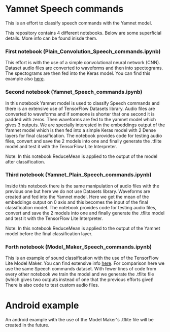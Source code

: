 # Yamnet Speech commands

This is an effort to classify speech commands with the Yamnet model.

This repository contains 4 different notebooks. Below are some superficial details. More info can be found inisde them.

### First notebook (Plain_Convolution_Speech_commands.ipynb)

This effort is with the use of a simple convolutional neural network (CNN). Dataset audio files are converted to waveforms and then into spectograms. The spectograms are then fed into the Keras model. You can find this example also [here](https://www.tensorflow.org/tutorials/audio/simple_audio). 

### Second notebook (Yamnet_Speech_commands.ipynb)

In this notebook Yamnet model is used to classify Speech commands and there is an extensive use of TensorFlow Datasets library. Audio files are converted to waveforms and if someone is shorter that one second it is padded with zeros. Then waveforms are fed to the yamnet model which gives 3 outputs. We are specially interested in the embeddings output of the Yamnet model which is then fed into a simple Keras model with 2 Dense layers for final classification. The notebook provides code for testing audio files, convert and save the 2 models into one and finally generate the .tflite model and test it with the TensorFlow Lite Interpreter.

Note: In this notebook ReduceMean is applied to the output of the model after classification.

### Third notebook (Yamnet_Plain_Speech_commands.ipynb)

Inside this notebook there is the same manipulation of audio files with the previous one but here we do not use Datasets library. Waveforms are created and fed into the Yamnet model. Here we get the mean of the embeddings output on 0 axis and this becomes the input of the final classification model. The notebook provides code for testing audio files, convert and save the 2 models into one and finally generate the .tflite model and test it with the TensorFlow Lite Interpreter.

Note: In this notebook ReduceMean is applied to the output of the Yamnet model before the final classification layer.

### Forth notebook (Model_Maker_Speech_commands.ipynb)

This is an example of sound classification with the use of the TensorFlow Lite Model Maker. You can find extensive info [here](https://www.tensorflow.org/tutorials/audio/transfer_learning_audio). For comparison here we use the same Speech commands dataset. With fewer lines of code from every other notebook we train the model and we generate the .tflite file (which gives two outputs instead of one that the previous efforts give)! There is also code to test custom audio files.

# Android example

An android example with the use of the Model Maker's .tflite file will be created in the future.
